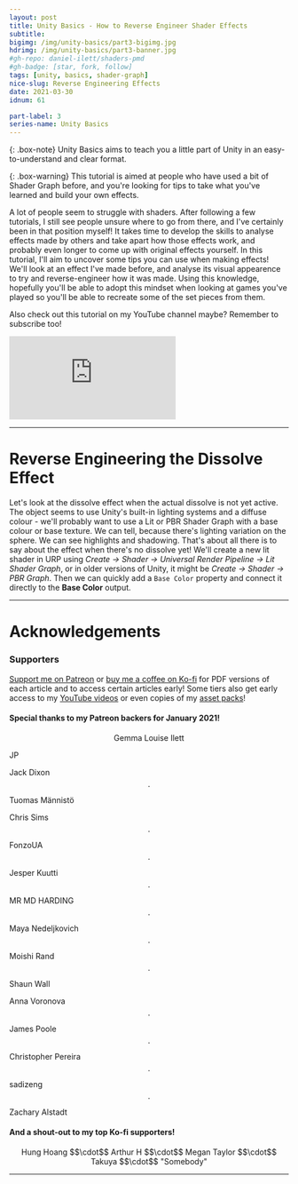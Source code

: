 ```yaml
---
layout: post
title: Unity Basics - How to Reverse Engineer Shader Effects
subtitle: 
bigimg: /img/unity-basics/part3-bigimg.jpg
hdrimg: /img/unity-basics/part3-banner.jpg
#gh-repo: daniel-ilett/shaders-pmd
#gh-badge: [star, fork, follow]
tags: [unity, basics, shader-graph]
nice-slug: Reverse Engineering Effects
date: 2021-03-30
idnum: 61

part-label: 3
series-name: Unity Basics
---
```


{: .box-note}
Unity Basics aims to teach you a little part of Unity in an easy-to-understand and clear format.

{: .box-warning}
This tutorial is aimed at people who have used a bit of Shader Graph before, and you're looking for tips to take what you've learned and build your own effects.

A lot of people seem to struggle with shaders. After following a few tutorials, I still see people unsure where to go from there, and I've certainly been in that position myself! It takes time to develop the skills to analyse effects made by others and take apart how those effects work, and probably even longer to come up with original effects yourself. In this tutorial, I'll aim to uncover some tips you can use when making effects! We'll look at an effect I've made before, and analyse its visual appearence to try and reverse-engineer how it was made. Using this knowledge, hopefully you'll be able to adopt this mindset when looking at games you've played so you'll be able to recreate some of the set pieces from them.

Also check out this tutorial on my YouTube channel maybe? Remember to subscribe too!

<div class="video-embed">
<iframe src="https://www.youtube.com/embed/u9pbpypdq0Q" frameborder="0" allow="accelerometer; autoplay; encrypted-media; gyroscope; picture-in-picture" allowfullscreen class="center-image lazyload"></iframe>
</div>

<script async src="https://pagead2.googlesyndication.com/pagead/js/adsbygoogle.js"></script>
<ins class="adsbygoogle"
     style="display:block; text-align:center;"
     data-ad-layout="in-article"
     data-ad-format="fluid"
     data-ad-client="ca-pub-5101496396569275"
     data-ad-slot="3740606711"></ins>
<script>
     (adsbygoogle = window.adsbygoogle || []).push({});
</script>

<hr/>

# Reverse Engineering the Dissolve Effect

Let's look at the dissolve effect when the actual dissolve is not yet active. The object seems to use Unity's built-in lighting systems and a diffuse colour - we'll probably want to use a Lit or PBR Shader Graph with a base colour or base texture. We can tell, because there's lighting variation on the sphere. We can see highlights and shadowing. That's about all there is to say about the effect when there's no dissolve yet! We'll create a new lit shader in URP using *Create -> Shader -> Universal Render Pipeline -> Lit Shader Graph*, or in older versions of Unity, it might be *Create -> Shader -> PBR Graph*. Then we can quickly add a `Base Color` property and connect it directly to the **Base Color** output.

<hr/>

# Acknowledgements

### Supporters

[Support me on Patreon](https://www.patreon.com/danielilett) or [buy me a coffee on Ko-fi](https://ko-fi.com/danielilett) for PDF versions of each article and to access certain articles early! Some tiers also get early access to my [YouTube videos](https://www.youtube.com/channel/UClgoE54W_4rX7jzZGiCmrXw) or even copies of my [asset packs](https://itch.io/c/798909/my-asset-packs)!

#### Special thanks to my Patreon backers for January 2021!

<p style="text-align: center;">
Gemma Louise Ilett<br/>

JP<br/>

Jack Dixon $$\cdot$$ Tuomas Männistö<br/>

Chris Sims $$\cdot$$ FonzoUA $$\cdot$$ Jesper Kuutti $$\cdot$$ MR MD HARDING $$\cdot$$ Maya Nedeljkovich $$\cdot$$ Moishi Rand $$\cdot$$ Shaun Wall<br/>

Anna Voronova $$\cdot$$ James Poole $$\cdot$$ Christopher Pereira $$\cdot$$ sadizeng $$\cdot$$ Zachary Alstadt
</p>

#### And a shout-out to my top Ko-fi supporters!

<p style="text-align: center;">
Hung Hoang $$\cdot$$ Arthur H $$\cdot$$ Megan Taylor $$\cdot$$ Takuya $$\cdot$$ "Somebody"
</p>

<hr/>
